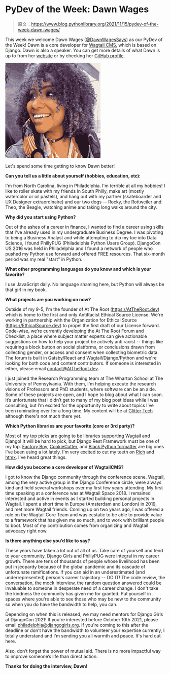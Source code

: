 # PyDev of the Week: Dawn Wages

> 原文：<https://www.blog.pythonlibrary.org/2021/11/15/pydev-of-the-week-dawn-wages/>

This week we welcome Dawn Wages ([@DawnWagesSays](https://twitter.com/DawnWagesSays)) as our PyDev of the Week! Dawn is a core developer for [Wagtail CMS](https://wagtail.io/), which is based on Django. Dawn is also a speaker. You can get more details of what Dawn is up to from her [website](http://dawnwages.info/) or by checking her [GitHub profile](https://github.com/DawnWages).

![Dawn Wages](img/6d05be0d575053fead56ec1f09b5a14b.png)

Let's spend some time getting to know Dawn better!

**Can you tell us a little about yourself (hobbies, education, etc):**

I'm from North Carolina, living in Philadelphia. I'm terrible at all my hobbies! I like to roller skate with my friends in South Philly, make art (mostly watercolor or oil pastels), and hang out with my partner (skateboarder and UX Designer extraordinaire) and our two dogs -- Rocky, the Rottweiler and Theo, the Beagle, watching anime and taking long walks around the city.

**Why did you start using Python?**

Out of the ashes of a career in finance, I wanted to find a career using skills that I've already used in my undergraduate Business Degree. I was pivoting to being a Business Analyst and while attempting to dip my toe into Data Science, I found PhillyPUG (Philadelphia Python Users Group). DjangoCon US 2016 was held in Philadelphia and I found a network of people who pushed my Python use forward and offered FREE resources. That six-month period was my real "start" in Python.

**What other programming languages do you know and which is your favorite?**

I use JavaScript daily. No language shaming here, but Python will always be that girl in my book.

**What projects are you working on now?**

Outside of my 9-5, I'm the founder of At The Root (https://AtTheRoot.dev) which is home to the first and only AntiRacist Ethical Source License. We're working in partnership with the Organization for Ethical Source (https://EthicalSource.dev) to propel the first draft of our License forward. Code-wise, we’re currently developing the At The Root Forum and Checklist, a place where subject matter experts can give actionable suggestions on how to help your project be actively anti racist -- things like requiring a block button on social platforms, or conclusions drawn from collecting gender, or access and consent when collecting biometric data. The forum is built in Gatsby/React and Wagtail/Django/Python and we're looking for both code and content contributors. If someone is interested in either, please email contact@AtTheRoot.dev.

I just joined the Research Programming team at The Wharton School at The University of Pennsylvania. With them, I'm helping execute the research visions of Professors and PhD students, where software can be an aide. Some of these projects are open, and I hope to blog about what I can soon. It’s unfortunate that I didn’t get to many of my blog post ideas while I was consulting, but I’m excited for the opportunity to write about topics I’ve been ruminating over for a long time. My content will be at [Glitter Tech](https://GlitterTech.dev) although there's not much there yet.

**Which Python libraries are your favorite (core or 3rd party)?**

Most of my top picks are going to be libraries supporting Wagtail and Django! It will be hard to pick, but Django Rest Framework must be one of my top. [Factory Boy](https://factoryboy.readthedocs.io/en/stable/), [CookieCutter](https://cookiecutter.readthedocs.io/en/), and [Black Python formatter](https://black.readthedocs.io/en/stable/) are big ones I've been using a lot lately. I'm very excited to cut my teeth on [Rich](https://rich.readthedocs.io/en/stable/introduction.html) and [htmx](https://htmx.org/). I've heard great things.

**How did you become a core developer of WagtailCMS?**

I got to know the Django community through the conference scene. Wagtail, among the very active group in the Django Conference circle, were always kind and held several workshops over my first few years attending. My first time speaking at a conference was at Wagtail Space 2018\. I remained interested and active in events as I started building personal projects in Wagtail. I spent a short time in Europe (Amsterdam and London) in 2019, and met more Wagtail friends. Coming up on two years ago, I was offered a role on the Wagtail Core Team and was ecstatic to be able to provide value to a framework that has given me so much, and to work with brilliant people to boot. Most of my contribution comes from organizing and Wagtail advocacy right now.

**Is there anything else you’d like to say?**

These years have taken a lot out of all of us. Take care of yourself and tend to your community. Django Girls and PhillyPUG were integral in my career growth. There are tens of thousands of people whose livelihood has been put in jeopardy because of the global pandemic and its cascade of unfortunate ramifications. If you can aid in an underestimated (and underrepresented) person's career trajectory -- DO IT! The code review, the conversation, the mock interview, the random question answered could be invaluable to someone in desperate need of a career change. I don't take the kindness the community has given me for granted. Put yourself in spaces where you're able to see those who may be new to the community so when you do have the bandwidth to help, you can.

Depending on when this is released, we may need mentors for Django Girls at DjangoCon 2021! If you're interested before October 10th 2021, please email philadelphia@djangogirls.org. If you're coming to this after the deadline or don't have the bandwidth to volunteer your expertise currently, I totally understand and I'm sending you all warmth and peace. It's hard out here.

Also, don’t forget the power of mutual aid. There is no more impactful way to improve someone’s life than direct action.

**Thanks for doing the interview, Dawn!**